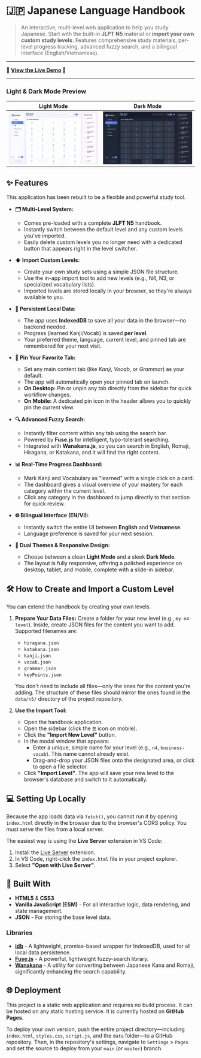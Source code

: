 # 🇯🇵 Japanese Language Handbook

> An interactive, multi-level web application to help you study Japanese. Start with the built-in **JLPT N5** material or **import your own custom study levels**. Features comprehensive study materials, per-level progress tracking, advanced fuzzy search, and a bilingual interface (English/Vietnamese).

-----

**🚀 [View the Live Demo](https://ghuyphan.github.io/n5-handbook/) 🚀**

-----

### Light & Dark Mode Preview

| Light Mode | Dark Mode |
| :---: | :---: |
| ![App Screenshot Light](./AppDemo-Light.png) | ![App Screenshot Dark](./AppDemo-Dark.png) |

## ✨ Features

This application has been rebuilt to be a flexible and powerful study tool.

* **🗂️ Multi-Level System:**
    * Comes pre-loaded with a complete **JLPT N5** handbook.
    * Instantly switch between the default level and any custom levels you've imported.
    * Easily delete custom levels you no longer need with a dedicated button that appears right in the level switcher.

* **⬆️ Import Custom Levels:**
    * Create your own study sets using a simple JSON file structure.
    * Use the in-app import tool to add new levels (e.g., N4, N3, or specialized vocabulary lists).
    * Imported levels are stored locally in your browser, so they're always available to you.

* **💾 Persistent Local Data:**
    * The app uses **IndexedDB** to save all your data in the browser—no backend needed.
    * Progress (learned Kanji/Vocab) is saved **per level**.
    * Your preferred theme, language, current level, and pinned tab are remembered for your next visit.

* **📌 Pin Your Favorite Tab:**
    * Set any main content tab (like *Kanji*, *Vocab*, or *Grammar*) as your default.
    * The app will automatically open your pinned tab on launch.
    * **On Desktop:** Pin or unpin any tab directly from the sidebar for quick workflow changes.
    * **On Mobile:** A dedicated pin icon in the header allows you to quickly pin the current view.

* **🔍 Advanced Fuzzy Search:**
    * Instantly filter content within any tab using the search bar.
    * Powered by **Fuse.js** for intelligent, typo-tolerant searching.
    * Integrated with **Wanakana.js**, so you can search in English, Romaji, Hiragana, or Katakana, and it will find the right content.

* **📊 Real-Time Progress Dashboard:**
    * Mark Kanji and Vocabulary as "learned" with a single click on a card.
    * The dashboard gives a visual overview of your mastery for each category within the current level.
    * Click any category in the dashboard to jump directly to that section for quick review.

* **🌐 Bilingual Interface (EN/VI):**
    * Instantly switch the entire UI between **English** and **Vietnamese**.
    * Language preference is saved for your next session.

* **🎨 Dual Themes & Responsive Design:**
    * Choose between a clean **Light Mode** and a sleek **Dark Mode**.
    * The layout is fully responsive, offering a polished experience on desktop, tablet, and mobile, complete with a slide-in sidebar.

## 🛠️ How to Create and Import a Custom Level

You can extend the handbook by creating your own levels.

1.  **Prepare Your Data Files:**
    Create a folder for your new level (e.g., `my-n4-level`). Inside, create JSON files for the content you want to add. Supported filenames are:
    * `hiragana.json`
    * `katakana.json`
    * `kanji.json`
    * `vocab.json`
    * `grammar.json`
    * `keyPoints.json`

    You don't need to include all files—only the ones for the content you're adding. The structure of these files should mirror the ones found in the `data/n5/` directory of the project repository.

2.  **Use the Import Tool:**
    * Open the handbook application.
    * Open the sidebar (click the `☰` icon on mobile).
    * Click the **"Import New Level"** button.
    * In the modal window that appears:
        * Enter a unique, simple name for your level (e.g., `n4`, `business-vocab`). This name cannot already exist.
        * Drag-and-drop your JSON files onto the designated area, or click to open a file selector.
    * Click **"Import Level"**. The app will save your new level to the browser's database and switch to it automatically.

## 💻 Setting Up Locally

Because the app loads data via `fetch()`, you cannot run it by opening `index.html` directly in the browser due to the browser's CORS policy. You must serve the files from a local server.

The easiest way is using the **Live Server** extension in VS Code:
1.  Install the [Live Server](https://marketplace.visualstudio.com/items?itemName=ritwickdey.LiveServer) extension.
2.  In VS Code, right-click the `index.html` file in your project explorer.
3.  Select **"Open with Live Server"**.

## 🔧 Built With

* **HTML5** & **CSS3**
* **Vanilla JavaScript (ESM)** - For all interactive logic, data rendering, and state management.
* **JSON** - For storing the base level data.

### Libraries

* [**idb**](https://github.com/jakearchibald/idb) - A lightweight, promise-based wrapper for IndexedDB, used for all local data persistence.
* [**Fuse.js**](https://fusejs.io/) - A powerful, lightweight fuzzy-search library.
* [**Wanakana**](https://wanakana.com/) - A utility for converting between Japanese Kana and Romaji, significantly enhancing the search capability.

## 🌐 Deployment

This project is a static web application and requires no build process. It can be hosted on any static hosting service. It is currently hosted on **GitHub Pages**.

To deploy your own version, push the entire project directory—including `index.html`, `styles.css`, `script.js`, and the `data` folder—to a GitHub repository. Then, in the repository's settings, navigate to `Settings` > `Pages` and set the source to deploy from your `main` (or `master`) branch.
